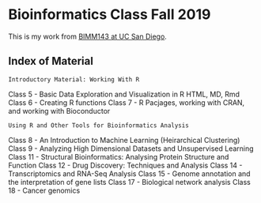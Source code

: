 # Bioinformatics Class Fall 2019

This is my work from [BIMM143 at UC San Diego](https://bioboot.github.io/bimm143_F19/lectures/).

## Index of Material

`Introductory Material: Working With R`

Class 5 - Basic Data Exploration and Visualization in R HTML, MD, Rmd
Class 6 - Creating R functions
Class 7 - R Pacjages, working with CRAN, and working with Bioconductor

`Using R and Other Tools for Bioinformatics Analysis`

Class 8 - An Introduction to Machine Learning (Heirarchical Clustering)
Class 9 - Analyzing High Dimensional Datasets and Unsupervised Learning
Class 11 - Structural Bioinformatics: Analysing Protein Structure and Function
Class 12 - Drug Discovery: Techniques and Analysis
Class 14 - Transcriptomics and RNA-Seq Analysis
Class 15 - Genome annotation and the interpretation of gene lists
Class 17 - Biological network analysis
Class 18 - Cancer genomics
